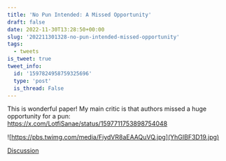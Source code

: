 ```yaml
---
title: 'No Pun Intended: A Missed Opportunity'
draft: false
date: 2022-11-30T13:28:50+00:00
slug: '202211301328-no-pun-intended-missed-opportunity'
tags:
  - tweets
is_tweet: true
tweet_info:
  id: '1597824958759325696'
  type: 'post'
  is_thread: False
---
```




This is wonderful paper! My main critic is that authors missed a huge opportunity for a pun: <https://x.com/LotfiSanae/status/1597711753898754048> 

![https://pbs.twimg.com/media/FiydVR8aEAAQuVQ.jpg](YhGIBF3D19.jpg)

[Discussion](https://x.com/sytelus/status/1597824958759325696)
